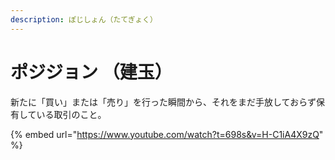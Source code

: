 ```yaml
---
description: ぽじしょん（たてぎょく）
---
```


# ポジジョン （建玉）

新たに「買い」または「売り」を行った瞬間から、それをまだ手放しておらず保有している取引のこと。



{% embed url="https://www.youtube.com/watch?t=698s&v=H-C1iA4X9zQ" %}
